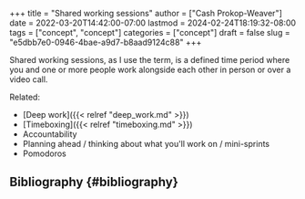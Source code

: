 +++
title = "Shared working sessions"
author = ["Cash Prokop-Weaver"]
date = 2022-03-20T14:42:00-07:00
lastmod = 2024-02-24T18:19:32-08:00
tags = ["concept", "concept"]
categories = ["concept"]
draft = false
slug = "e5dbb7e0-0946-4bae-a9d7-b8aad9124c88"
+++

Shared working sessions, as I use the term, is a defined time period where you and one or more people work alongside each other in person or over a video call.

Related:

-   [Deep work]({{< relref "deep_work.md" >}})
-   [Timeboxing]({{< relref "timeboxing.md" >}})
-   Accountability
-   Planning ahead / thinking about what you'll work on / mini-sprints
-   Pomodoros


## Bibliography {#bibliography}

<style>.csl-entry{text-indent: -1.5em; margin-left: 1.5em;}</style><div class="csl-bib-body">
</div>
